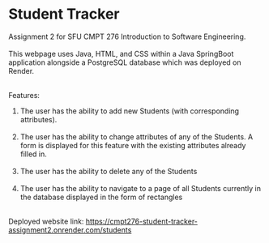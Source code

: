 # Student Tracker
Assignment 2 for SFU CMPT 276 Introduction to Software Engineering. <br/> <br/>
This webpage uses Java, HTML, and CSS within a Java SpringBoot application alongside a PostgreSQL database which was deployed on Render. <br/> <br/>

Features:

1. The user has the ability to add new Students (with corresponding attributes). <br/> <br/>
2. The user has the ability to change attributes of any of the Students. A form is displayed for this feature with the existing attributes already filled in. <br/> <br/>
3. The user has the ability to delete any of the Students <br/> <br/>
4. The user has the ability to navigate to a page of all Students currently in the database displayed in the form of rectangles  <br/> <br/>

Deployed website link: https://cmpt276-student-tracker-assignment2.onrender.com/students

